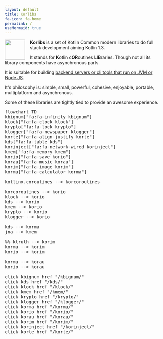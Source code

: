 ```yaml
---
layout: default
title: Korlibs
fa-icon: fa-home
permalink: /
useMermaid: true
---
```


<img src="/i/logos/korlibs.svg" width="64" height="64" style="float:left;margin-right:16px;"/>

**Korlibs** is a set of Kotlin Common modern libraries to do full stack development aiming Kotlin 1.3.

It stands for **K**otlin c**OR**outines **LIB**raries. Though not all its library components have asynchronous parts.

It is suitable for building [backend servers or cli tools that run on JVM or Node.JS](/korio).

It's philosophy is: simple, small, powerful, cohesive, enjoyable, portable, multiplatform and asynchronous.

Some of these libraries are tightly tied to provide an awesome experience.

<pre class="mermaid">
flowchart TD
kbignum["fa:fa-infinity kbignum"]
klock["fa:fa-clock klock"]
krypto["fa:fa-lock krypto"]
klogger["fa:fa-newspaper klogger"]
korte["fa:fa-align-justify korte"]
kds["fa:fa-table kds"]
korinject["fa:fa-network-wired korinject"]
kmem["fa:fa-memory kmem"]
korio["fa:fa-save korio"]
korau["fa:fa-music korau"]
korim["fa:fa-image korim"]
korma["fa:fa-calculator korma"]

kotlinx.coroutines --> korcoroutines

korcoroutines --> korio
klock --> korio
kds --> korio
kmem --> korio
krypto --> korio
klogger --> korio

kds --> korma
jna --> kmem

%% ktruth --> korim
korma --> korim
korio --> korim

korma --> korau
korio --> korau

click kbignum href "/kbignum/"
click kds href "/kds/"
click klock href "/klock/"
click kmem href "/kmem/"
click krypto href "/krypto/"
click klogger href "/klogger/"
click korma href "/korma/"
click korio href "/korio/"
click korau href "/korau/"
click korim href "/korim/"
click korinject href "/korinject/"
click korte href "/korte/"

</pre>
